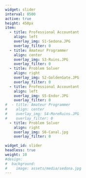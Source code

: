```yaml
---
widget: slider
interval: 8500
active: true
height: 450px
item:
  - title: Professional Accountant
    align: left
    overlay_img: S1-Sedona.JPG
    overlay_filter: 0
  - title: Amateur Programmer
    align: center
    overlay_img: S3-Ruins.JPG
    overlay_filter: 0
  - title: Problem Solver
    align: right
    overlay_img: S2-GoldenGate.JPG
    overlay_filter: 0
  - title: Professional Accountant
    align: left
    overlay_img: S5-Endor.JPG
    overlay_filter: 0
#  - title: Amateur Programmer
#    align: center
#    overlay_img: S4-MoreRuins.JPG
#    overlay_filter: 0
  - title: Problem Solver
    align: right
    overlay_img: S6-Canal.jpg
    overlay_filter: 0
    
widget_id: slider
headless: true
weight: 10
#design:
#  background:
#    image: assets/media/sedona.jpg
---
```

